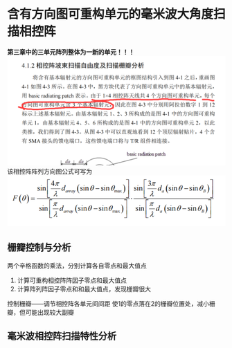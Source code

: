 # 含有方向图可重构单元的毫米波大角度扫描相控阵

**第三章中的三单元阵列整体为一新的单元！！！**
![三单元阵列整体为一新的单元](/imgs/2023-10-12/YBdTtS6rxBl4a3rc.png)
该相控阵阵列方向图公式可写为
![该相控阵阵列方向图公式](/imgs/2023-10-13/6viyTdQNb2OCXM6p.png)

## 栅瓣控制与分析
两个辛格函数的乘法，分别计算各自零点和最大值点
1. 计算可重构相控阵阵因子零点和最大值点
2. 计算阵列阵因子零点和和最大值点，发现栅瓣很大

控制栅瓣——调节相控阵各单元间间距
使1的零点落在2的栅瓣位置处，减小栅瓣，但可能出现较大副瓣

## 毫米波相控阵扫描特性分析


<!--stackedit_data:
eyJoaXN0b3J5IjpbLTM1NDE3NjMxOCw2NzYyODQ2OTUsLTIwMj
Y4NDg1MjVdfQ==
-->